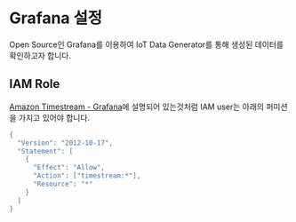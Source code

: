 # Grafana 설정

Open Source인 Grafana를 이용하여 IoT Data Generator를 통해 생성된 데이터를 확인하고자 합니다.

## IAM Role

[Amazon Timestream - Grafana](https://grafana.com/grafana/plugins/grafana-timestream-datasource/)에 설명되어 있는것처럼 IAM user는 아래의 퍼미션을 가지고 있어야 합니다. 

```java
{
  "Version": "2012-10-17",
  "Statement": [
    {
      "Effect": "Allow",
      "Action": ["timestream:*"],
      "Resource": "*"
    }
  ]
}
```
